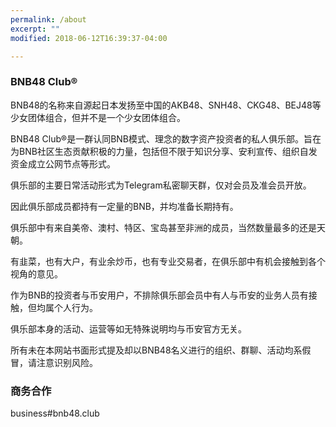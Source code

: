 ```yaml
---
permalink: /about
excerpt: ""
modified: 2018-06-12T16:39:37-04:00

---
```

### BNB48 Club®
BNB48的名称来自源起日本发扬至中国的AKB48、SNH48、CKG48、BEJ48等少女团体组合，但并不是一个少女团体组合。

BNB48 Club®是一群认同BNB模式、理念的数字资产投资者的私人俱乐部。旨在为BNB社区生态贡献积极的力量，包括但不限于知识分享、安利宣传、组织自发资金成立公网节点等形式。

俱乐部的主要日常活动形式为Telegram私密聊天群，仅对会员及准会员开放。

因此俱乐部成员都持有一定量的BNB，并均准备长期持有。

俱乐部中有来自美帝、澳村、特区、宝岛甚至非洲的成员，当然数量最多的还是天朝。

有韭菜，也有大户，有业余炒币，也有专业交易者，在俱乐部中有机会接触到各个视角的意见。

作为BNB的投资者与币安用户，不排除俱乐部会员中有人与币安的业务人员有接触，但均属个人行为。

俱乐部本身的活动、运营等如无特殊说明均与币安官方无关。

所有未在本网站书面形式提及却以BNB48名义进行的组织、群聊、活动均系假冒，请注意识别风险。



### 商务合作
business#bnb48.club

